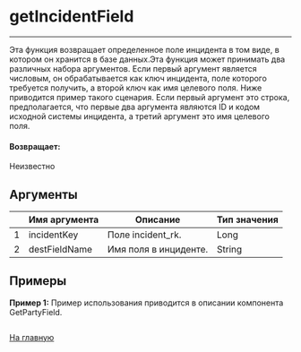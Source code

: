 # getIncidentField

---

Эта функция возвращает определенное поле инцидента в том виде, в котором он хранится в базе данных.Эта функция может принимать два различных набора аргументов. Если первый аргумент является числовым, он обрабатывается как ключ инцидента, поле которого требуется получить, а второй ключ как имя целевого поля. Ниже приводится пример такого сценария. Если первый аргумент это строка, предполагается, что первые два аргумента являются ID и кодом исходной системы инцидента, а третий аргумент это имя целевого поля.

#### Возвращает:

Неизвестно

## Аргументы

|  | Имя аргумента | Описание | Тип значения |
| --- | --- | --- | --- |
| 1 | incidentKey | Поле incident\_rk. | Long |
| 2 | destFieldName | Имя поля в инциденте. | String |

## Примеры

**Пример 1:** Пример использования приводится в описании компонента GetPartyField.
```xml

```



[На главную](./ecmfunctions/)